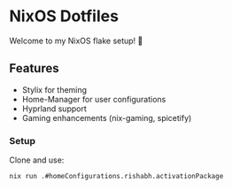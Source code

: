 # NixOS Dotfiles

Welcome to my NixOS flake setup! 🚀

## Features
- Stylix for theming
- Home-Manager for user configurations
- Hyprland support
- Gaming enhancements (nix-gaming, spicetify)

### Setup
Clone and use:
```sh
nix run .#homeConfigurations.rishabh.activationPackage
